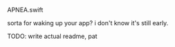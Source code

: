 APNEA.swift

sorta for waking up your app? i don't know it's still early.

TODO: write actual readme, pat
